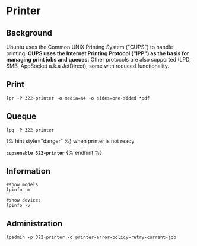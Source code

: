 # Printer

## Background 

Ubuntu uses the Common UNIX Printing System \("CUPS"\) to handle printing. **CUPS uses the Internet Printing Protocol \("IPP"\) as the basis for managing print jobs and queues.** Other protocols are also supported \(LPD, SMB, AppSocket a.k.a JetDirect\), some with reduced functionality.

## Print

```text
lpr -P 322-printer -o media=a4 -o sides=one-sided *pdf
```

## Queque

```text
lpq -P 322-printer
```

{% hint style="danger" %}
when printer is not ready

**`cupsenable 322-printer`**
{% endhint %}

## Information

```text
#show models
lpinfo -m

#show devices
lpinfo -v
```

## Administration

```text
lpadmin -p 322-printer -o printer-error-policy=retry-current-job
```



